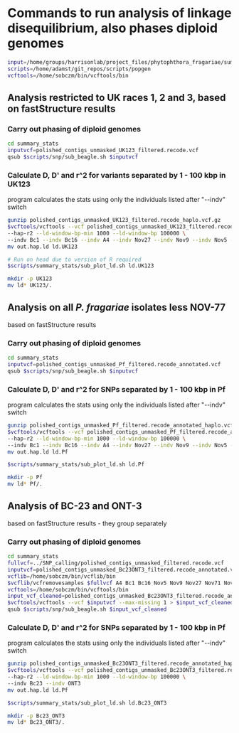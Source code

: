 # Commands to run analysis of linkage disequilibrium, also phases diploid genomes

```bash
input=/home/groups/harrisonlab/project_files/phytophthora_fragariae/summary_stats
scripts=/home/adamst/git_repos/scripts/popgen
vcftools=/home/sobczm/bin/vcftools/bin
```

## Analysis restricted to UK races 1, 2 and 3, based on fastStructure results

### Carry out phasing of diploid genomes

```bash
cd summary_stats
inputvcf=polished_contigs_unmasked_UK123_filtered.recode.vcf
qsub $scripts/snp/sub_beagle.sh $inputvcf
```

### Calculate D, D' and r^2 for variants separated by 1 - 100 kbp in UK123

program calculates the stats using only the individuals listed after "--indv" switch

```bash
gunzip polished_contigs_unmasked_UK123_filtered.recode_haplo.vcf.gz
$vcftools/vcftools --vcf polished_contigs_unmasked_UK123_filtered.recode_haplo.vcf \
--hap-r2 --ld-window-bp-min 1000 --ld-window-bp 100000 \
--indv Bc1 --indv Bc16 --indv A4 --indv Nov27 --indv Nov9 --indv Nov5 --indv Nov71
mv out.hap.ld ld.UK123

# Run on head due to version of R required
$scripts/summary_stats/sub_plot_ld.sh ld.UK123

mkdir -p UK123
mv ld* UK123/.
```

## Analysis on all *P. fragariae* isolates less NOV-77

based on fastStructure results

### Carry out phasing of diploid genomes

```bash
cd summary_stats
inputvcf=polished_contigs_unmasked_Pf_filtered.recode_annotated.vcf
qsub $scripts/snp/sub_beagle.sh $inputvcf
```

### Calculate D, D' and r^2 for SNPs separated by 1 - 100 kbp in Pf

program calculates the stats using only the individuals listed after "--indv" switch

```bash
gunzip polished_contigs_unmasked_Pf_filtered.recode_annotated_haplo.vcf.gz
$vcftools/vcftools --vcf polished_contigs_unmasked_Pf_filtered.recode_annotated_haplo.vcf \
--hap-r2 --ld-window-bp-min 1000 --ld-window-bp 100000 \
--indv Bc1 --indv Bc16 --indv A4 --indv Nov27 --indv Nov9 --indv Nov5 --indv Nov71 --indv Bc23 --indv ONT3 --indv SCRP245_v2
mv out.hap.ld ld.Pf

$scripts/summary_stats/sub_plot_ld.sh ld.Pf

mkdir -p Pf
mv ld* Pf/.
```

## Analysis of BC-23 and ONT-3

based on fastStructure results - they group separately

### Carry out phasing of diploid genomes

```bash
cd summary_stats
fullvcf=../SNP_calling/polished_contigs_unmasked_filtered.recode.vcf
inputvcf=polished_contigs_unmasked_Bc23ONT3_filtered.recode_annotated.vcf
vcflib=/home/sobczm/bin/vcflib/bin
$vcflib/vcfremovesamples $fullvcf A4 Bc1 Bc16 Nov5 Nov9 Nov27 Nov71 Nov77 SCRP245_v2 SCRP249 SCRP324 SCRP333 > $inputvcf
vcftools=/home/sobczm/bin/vcftools/bin
input_vcf_cleaned=polished_contigs_unmasked_Bc23ONT3_filtered.recode_annotated_nomissing.vcf
$vcftools/vcftools --vcf $inputvcf --max-missing 1 > $input_vcf_cleaned
qsub $scripts/snp/sub_beagle.sh $input_vcf_cleaned
```

### Calculate D, D' and r^2 for SNPs separated by 1 - 100 kbp in Pf

program calculates the stats using only the individuals listed after "--indv" switch

```bash
gunzip polished_contigs_unmasked_Bc23ONT3_filtered.recode_annotated_haplo.vcf.gz
$vcftools/vcftools --vcf polished_contigs_unmasked_Bc23ONT3_filtered.recode_annotated_haplo.vcf \
--hap-r2 --ld-window-bp-min 1000 --ld-window-bp 100000 \
--indv Bc23 --indv ONT3
mv out.hap.ld ld.Pf

$scripts/summary_stats/sub_plot_ld.sh ld.Bc23_ONT3

mkdir -p Bc23_ONT3
mv ld* Bc23_ONT3/.
```
